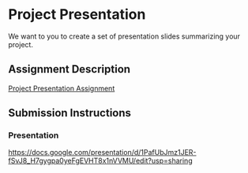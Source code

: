 # Project Presentation
We want to you to create a set of presentation slides summarizing your project.

## Assignment Description
[Project Presentation Assignment](https://education.launchcode.org/liftoff/modules/assignments/project-presentation)

## Submission Instructions

### Presentation
https://docs.google.com/presentation/d/1PafUbJmz1JER-fSvJ8_H7gygpa0yeFgEVHT8x1nVVMU/edit?usp=sharing
